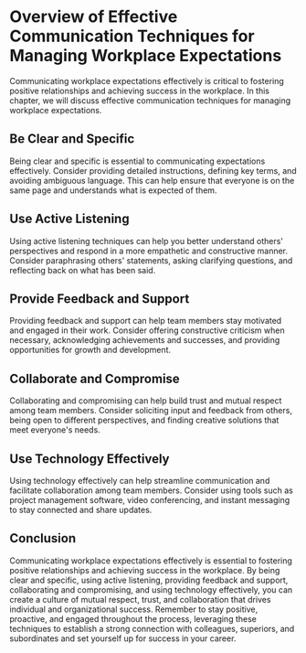 Overview of Effective Communication Techniques for Managing Workplace Expectations
=====================================================================================================================================

Communicating workplace expectations effectively is critical to fostering positive relationships and achieving success in the workplace. In this chapter, we will discuss effective communication techniques for managing workplace expectations.

Be Clear and Specific
---------------------

Being clear and specific is essential to communicating expectations effectively. Consider providing detailed instructions, defining key terms, and avoiding ambiguous language. This can help ensure that everyone is on the same page and understands what is expected of them.

Use Active Listening
--------------------

Using active listening techniques can help you better understand others' perspectives and respond in a more empathetic and constructive manner. Consider paraphrasing others' statements, asking clarifying questions, and reflecting back on what has been said.

Provide Feedback and Support
----------------------------

Providing feedback and support can help team members stay motivated and engaged in their work. Consider offering constructive criticism when necessary, acknowledging achievements and successes, and providing opportunities for growth and development.

Collaborate and Compromise
--------------------------

Collaborating and compromising can help build trust and mutual respect among team members. Consider soliciting input and feedback from others, being open to different perspectives, and finding creative solutions that meet everyone's needs.

Use Technology Effectively
--------------------------

Using technology effectively can help streamline communication and facilitate collaboration among team members. Consider using tools such as project management software, video conferencing, and instant messaging to stay connected and share updates.

Conclusion
----------

Communicating workplace expectations effectively is essential to fostering positive relationships and achieving success in the workplace. By being clear and specific, using active listening, providing feedback and support, collaborating and compromising, and using technology effectively, you can create a culture of mutual respect, trust, and collaboration that drives individual and organizational success. Remember to stay positive, proactive, and engaged throughout the process, leveraging these techniques to establish a strong connection with colleagues, superiors, and subordinates and set yourself up for success in your career.
